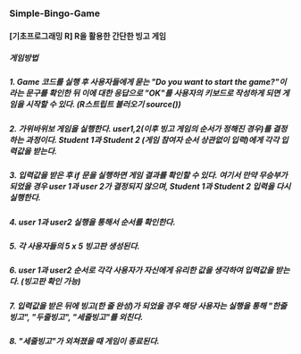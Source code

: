### Simple-Bingo-Game
#### [기초프로그래밍 R] R을 활용한 간단한 빙고 게임

##### 게임방법

##### 1. Game 코드를 실행 후 사용자들에게 묻는 "Do you want to start the game?"이라는 문구를 확인한 뒤 이에 대한 응답으로 "OK"를 사용자의 키보드로 작성하게 되면 게임을 시작할 수 있다. (R스트립트 불러오기 source())

##### 2. 가위바위보 게임을 실행한다. user1,2(이후 빙고 게임의 순서가 정해진 경우)를 결정하는 과정이다. Student 1과 Student 2 (게임 참여자 순서 상관없이 입력)에게 각각 입력값을 받는다.

##### 3. 입력값을 받은 후 if 문을 실행하면 게임 결과를 확인할 수 있다. 여기서 만약 무승부가 되었을 경우 user 1과 user 2가 결정되지 않으며, Student 1과 Student 2 입력을 다시 실행한다.

##### 4. user 1과 user2 실행을 통해서 순서를 확인한다.

##### 5. 각 사용자들의 5 x 5 빙고판 생성된다.

##### 6. user 1과 user2 순서로 각각 사용자가 자신에게 유리한 값을 생각하여 입력값을 받는다. (빙고판 확인 가능)

##### 7. 입력값을 받은 뒤에 빙고(한 줄 완성)가 되었을 경우 해당 사용자는 실행을 통해 "한줄빙고", "두줄빙고", "세줄빙고"를 외친다.

##### 8. "세줄빙고"가 외쳐졌을 때 게임이 종료된다.
